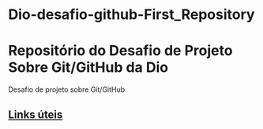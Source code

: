 # Dio-desafio-github-First_Repository<br>
# Repositório do Desafio de Projeto Sobre Git/GitHub da Dio <br>

Desafio de projeto sobre Git/GitHub
## [Links úteis](https://www.markdownguide.org/getting-started/)
